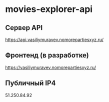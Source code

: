 # movies-explorer-api

## Сервер API
https://api.vasiliymuravev.nomorepartiesxyz.ru/

## Фронтенд (в разработке)
https://vasiliymuravev.nomorepartiesxyz.ru/

## Публичный IP4
51.250.84.92
